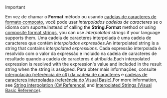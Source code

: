 
> [!IMPORTANT] 
> <span data-ttu-id="60033-101">Em vez de chamar o **Format** método ou usando [cadeias de caracteres de formato composto](~/docs/standard/base-types/composite-formatting.md), você pode usar *interpolados cadeias de caracteres* se o idioma com suporte.</span><span class="sxs-lookup"><span data-stu-id="60033-101">Instead of calling the **String.Format** method or using [composite format strings](~/docs/standard/base-types/composite-formatting.md), you can use *interpolated strings* if your language supports them.</span></span> <span data-ttu-id="60033-102">Uma cadeia de caracteres interpolada é uma cadeia de caracteres que contém *interpolados expressões*.</span><span class="sxs-lookup"><span data-stu-id="60033-102">An interpolated string is a string that contains *interpolated expressions*.</span></span> <span data-ttu-id="60033-103">Cada expressão interpolada é resolvido com o valor da expressão e incluído na cadeia de caracteres de resultado quando a cadeia de caracteres é atribuída.</span><span class="sxs-lookup"><span data-stu-id="60033-103">Each interpolated expression is resolved with the expression's value and included in the result string when the string is assigned.</span></span> <span data-ttu-id="60033-104">Para obter mais informações, consulte [interpolação (referência de c#) da cadeia de caracteres](~/docs/csharp/language-reference/tokens/interpolated.md) e [cadeias de caracteres interpoladas (referência do Visual Basic)](~/docs/visual-basic/programming-guide/language-features/strings/interpolated-strings.md).</span><span class="sxs-lookup"><span data-stu-id="60033-104">For more information, see [String interpolation (C# Reference)](~/docs/csharp/language-reference/tokens/interpolated.md) and [Interpolated Strings (Visual Basic Reference)](~/docs/visual-basic/programming-guide/language-features/strings/interpolated-strings.md).</span></span> 
